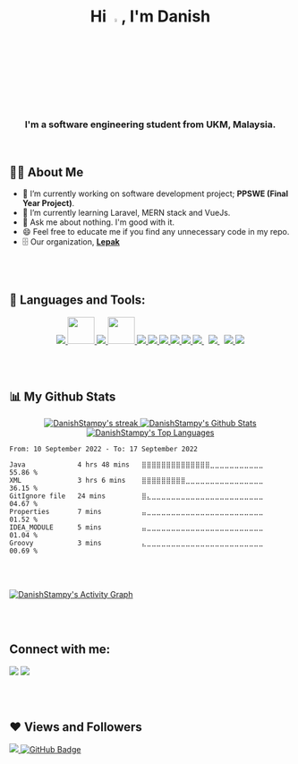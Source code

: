 <h1 align="center">Hi <img src="https://raw.githubusercontent.com/MartinHeinz/MartinHeinz/master/wave.gif" width="4%">, I'm Danish</h1>
<h3 align="center">I'm a software engineering student from UKM, Malaysia.</h3>
<br>

## 🙋‍♂️ About Me

- 🔭 I’m currently working on software development project; **PPSWE (Final Year Project)**.
- 🌱 I’m currently learning Laravel, MERN stack and VueJs.
- 💬 Ask me about nothing. I'm good with it.
- 😄 Feel free to educate me if you find any unnecessary code in my repo.
- 🗄️  Our organization, **[Lepak](https://github.com/lepak-xyz)**

<br>
<br>

## 🚀 Languages and Tools:

<p align="center"> 
    <a href="https://www.java.com" target="_blank"> <img src="https://img.icons8.com/color/48/000000/java-coffee-cup-logo.png"/> </a>
    <a href="https://laravel.com/" target="_blank"> <img src="https://upload.wikimedia.org/wikipedia/commons/thumb/9/9a/Laravel.svg/1200px-Laravel.svg.png" width="48" height="48"/> </a>
    <a href="https://reactjs.org/" target="_blank"> <img src="https://img.icons8.com/color/48/000000/react-native.png"/> </a>
    <a href="https://vuejs.org/" target="_blank"> <img src="https://img.icons8.com/color/344/vue-js.png" width="48" height="48"/> </a>
    <a href="https://developer.mozilla.org/en-US/docs/Web/JavaScript" target="_blank"> <img src="https://img.icons8.com/color/48/000000/javascript.png"/> </a> 
    <a href="https://www.w3.org/html/" target="_blank"> <img src="https://img.icons8.com/color/48/000000/html-5.png"/> </a> 
    <a href="https://www.w3schools.com/css/" target="_blank"> <img src="https://img.icons8.com/color/48/000000/css3.png"/> </a> 
    <a href="https://getbootstrap.com" target="_blank"> <img src="https://img.icons8.com/color/48/000000/bootstrap.png"/> </a> 
    <a href="https://www.python.org" target="_blank"> <img src="https://img.icons8.com/color/48/000000/python.png"/> </a> 
    <a style="padding-right:8px;" href="https://nodejs.org" target="_blank"> <img src="https://img.icons8.com/color/48/000000/nodejs.png"/> </a> 
    <a style="padding-right:8px;" href="https://www.mysql.com/" target="_blank"> <img src="https://img.icons8.com/fluent/50/000000/mysql-logo.png"/> </a>
    <a href="https://firebase.google.com/" target="_blank"> <img src="https://img.icons8.com/color/48/000000/firebase.png"/> </a>  
    <a href="https://git-scm.com/" target="_blank"> <img src="https://img.icons8.com/color/48/000000/git.png"/> </a> 
</p>

<br>
<br>

## 📊 My Github Stats

<p align="center">
    <a href="https://github.com/DanishStampy/github-readme-streak-stats">
        <img title="🔥 Get streak stats for your profile at git.io/streak-stats" alt="DanishStampy's streak" src="https://github-readme-streak-stats.herokuapp.com/?user=DanishStampy&theme=material-palenight&hide_border=true&stroke=0000"/>
    </a>
    <a href="https://github.com/DanishStampy/github-readme-stats"><img alt="DanishStampy's Github Stats" src="https://github-readme-stats.vercel.app/api?username=DanishStampy&show_icons=true&count_private=true&theme=material-palenight&hide_border=true" /></a>
  <a href="https://github.com/DanishStampy/github-readme-stats"><img alt="DanishStampy's Top Languages" src="https://github-readme-stats.vercel.app/api/top-langs/?username=DanishStampy&langs_count=8&count_private=true&layout=compact&theme=material-palenight&hide_border=true" /></a>
    </br>


<!--START_SECTION:waka-->

```text
From: 10 September 2022 - To: 17 September 2022

Java             4 hrs 48 mins   ⣿⣿⣿⣿⣿⣿⣿⣿⣿⣿⣿⣿⣿⣿⣀⣀⣀⣀⣀⣀⣀⣀⣀⣀⣀   55.86 %
XML              3 hrs 6 mins    ⣿⣿⣿⣿⣿⣿⣿⣿⣿⣀⣀⣀⣀⣀⣀⣀⣀⣀⣀⣀⣀⣀⣀⣀⣀   36.15 %
GitIgnore file   24 mins         ⣿⣄⣀⣀⣀⣀⣀⣀⣀⣀⣀⣀⣀⣀⣀⣀⣀⣀⣀⣀⣀⣀⣀⣀⣀   04.67 %
Properties       7 mins          ⣤⣀⣀⣀⣀⣀⣀⣀⣀⣀⣀⣀⣀⣀⣀⣀⣀⣀⣀⣀⣀⣀⣀⣀⣀   01.52 %
IDEA_MODULE      5 mins          ⣤⣀⣀⣀⣀⣀⣀⣀⣀⣀⣀⣀⣀⣀⣀⣀⣀⣀⣀⣀⣀⣀⣀⣀⣀   01.04 %
Groovy           3 mins          ⣄⣀⣀⣀⣀⣀⣀⣀⣀⣀⣀⣀⣀⣀⣀⣀⣀⣀⣀⣀⣀⣀⣀⣀⣀   00.69 %
```

<!--END_SECTION:waka-->


 </p>
 
 <br>
<br>
 
<a href="https://github.com/DanishStampy/github-readme-activity-graph"><img alt="DanishStampy's Activity Graph" src="https://activity-graph.herokuapp.com/graph?username=DanishStampy&theme=material-palenight&hide_border=true" /></a>

<br>
<br>

## Connect with me:
<p align="left">

<a href = "https://www.linkedin.com/in/danish-irfan-96a9921a3/"><img src="https://img.icons8.com/fluent/48/000000/linkedin.png"/></a>
<a href = "https://www.instagram.com/danishstampy/"><img src="https://img.icons8.com/fluent/48/000000/instagram-new.png"/></a>

<br>
<br>

## ❤ Views and Followers
<a href="https://github.com/Meghna-DAS/github-profile-views-counter">
    <img src="https://komarev.com/ghpvc/?username=DanishStampy">
</a>
<a href="https://github.com/DanishStampy?tab=followers"><img src="https://img.shields.io/github/followers/DanishStampy?label=Followers&style=social" alt="GitHub Badge"></a>

